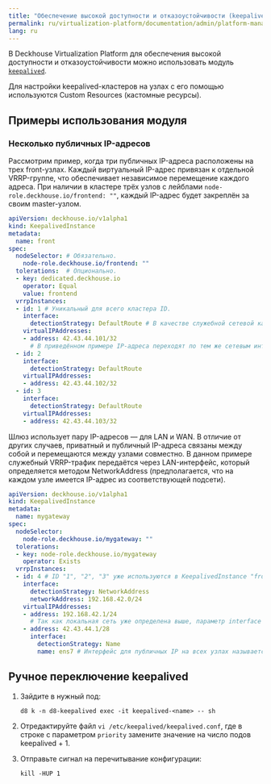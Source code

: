 ```yaml
---
title: "Обеспечение высокой доступности и отказоустойчивости (keepalived)"
permalink: ru/virtualization-platform/documentation/admin/platform-management/network/ingress/keepalived.html
lang: ru
---
```


В Deckhouse Virtualization Platform для обеспечения высокой доступности и отказоустойчивости можно использовать модуль [`keepalived`](/products/kubernetes-platform/documentation/v1/modules/keepalived/).

<!-- Перенесено из https://deckhouse.ru/products/kubernetes-platform/documentation/latest/modules/keepalived/ -->

Для настройки keepalived-кластеров на узлах с его помощью используются Custom Resources (кастомные ресурсы).

## Примеры использования модуля

<!-- Перенесено из https://deckhouse.ru/products/kubernetes-platform/documentation/latest/modules/keepalived/examples.html -->

### Несколько публичных IP-адресов

Рассмотрим пример, когда три публичных IP-адреса расположены на трех front-узлах. Каждый виртуальный IP-адрес привязан к отдельной VRRP-группе, что обеспечивает независимое перемещение каждого адреса. При наличии в кластере трёх узлов с лейблами `node-role.deckhouse.io/frontend: ""`, каждый IP-адрес будет закреплён за своим master-узлом.

```yaml
apiVersion: deckhouse.io/v1alpha1
kind: KeepalivedInstance
metadata:
  name: front
spec:
  nodeSelector: # Обязательно.
    node-role.deckhouse.io/frontend: ""
  tolerations:  # Опционально.
  - key: dedicated.deckhouse.io
    operator: Equal
    value: frontend
  vrrpInstances:
  - id: 1 # Уникальный для всего кластера ID.
    interface:
      detectionStrategy: DefaultRoute # В качестве служебной сетевой карты используется та, через которую проложен дефолтный маршрут.
    virtualIPAddresses:
    - address: 42.43.44.101/32
      # В приведённом примере IP-адреса переходят по тем же сетевым интерфейсам, по которым передаётся служебный VRRP-трафик, поэтому параметр interface указывать не требуется.
  - id: 2
    interface:
      detectionStrategy: DefaultRoute
    virtualIPAddresses:
    - address: 42.43.44.102/32
  - id: 3
    interface:
      detectionStrategy: DefaultRoute
    virtualIPAddresses:
    - address: 42.43.44.103/32
```

Шлюз использует пару IP-адресов — для LAN и WAN. В отличие от других случаев, приватный и публичный IP-адреса связаны между собой и перемещаются между узлами совместно. В данном примере служебный VRRP-трафик передаётся через LAN-интерфейс, который определяется методом NetworkAddress (предполагается, что на каждом узле имеется IP-адрес из соответствующей подсети).

```yaml
apiVersion: deckhouse.io/v1alpha1
kind: KeepalivedInstance
metadata:
  name: mygateway
spec:
  nodeSelector:
    node-role.deckhouse.io/mygateway: ""
  tolerations:
  - key: node-role.deckhouse.io/mygateway
    operator: Exists
  vrrpInstances:
  - id: 4 # ID "1", "2", "3" уже используются в KeepalivedInstance "front" выше.
    interface:
      detectionStrategy: NetworkAddress
      networkAddress: 192.168.42.0/24
    virtualIPAddresses:
    - address: 192.168.42.1/24
      # Так как локальная сеть уже определена выше, параметр interface для этого IP можно не указывать.
    - address: 42.43.44.1/28
      interface:
        detectionStrategy: Name
        name: ens7 # Интерфейс для публичных IP на всех узлах называется "ens7", указываем его явно.
```

## Ручное переключение keepalived

<!-- перенесено из https://deckhouse.ru/products/kubernetes-platform/documentation/v1/modules/keepalived/ -->

1. Зайдите в нужный под:

   ```shell
   d8 k -n d8-keepalived exec -it keepalived-<name> -- sh
   ```

1. Отредактируйте файл `vi /etc/keepalived/keepalived.conf`, где в строке с параметром `priority` замените значение на число подов keepalived + 1.

1. Отправьте сигнал на перечитывание конфигурации:

   ```shell
   kill -HUP 1
   ```
